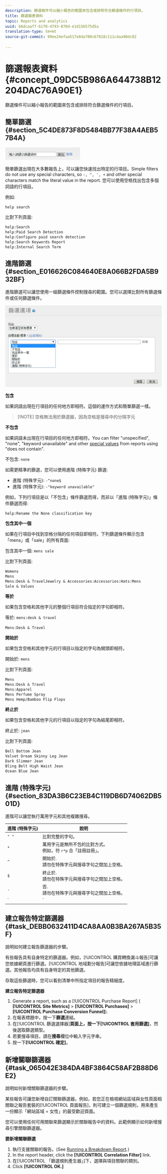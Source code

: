 ```yaml
---
description: 篩選條件可以縮小報告的範圍來包含或排除符合篩選條件的行項目。
title: 篩選報表資料
topic: Reports and analytics
uuid: b6dcaaf7-61f0-4793-870d-e1d156575d5a
translation-type: tm+mt
source-git-commit: 99ee24efaa517e8da700c67818c111c4aa90dc02

---
```



# 篩選報表資料 {#concept_09DC5B986A644738B12204DAC76A90E1}

篩選條件可以縮小報告的範圍來包含或排除符合篩選條件的行項目。

## 簡單篩選 {#section_5C4DE873F8D5484BB77F38A4AEB57B4A}

![](assets/filter.png)

簡單篩選出現在大多數報告上，可以讓您快速找出特定的行項目。Simple filters do not use any special characters, so `-, ", ', +` and other special characters match the literal value in the report. 您可以使用空格找出包含多個詞語的行項目。

例如:

```
help search
```

比對下列頁面:

```
help:Search
help:Paid Search Detection
help:Configure paid search detection
help:Search Keywords Report
help:Internal Search Term
```

## 進階篩選 {#section_E016626C084640E8A066B2FDA5B932BF}

進階篩選可以讓您使用一組篩選條件控制搜尋的範圍。您可以選擇比對所有篩選條件或任何篩選條件。

![](assets/advanced_filter.png)

**包含**

如果詞語出現在行項目的任何地方即相符。這個的運作方式和簡單篩選一樣。

> [!NOTE] 空格無法用於篩選器，因為空格是搜尋中的分隔字元

**不包含**

如果詞語未出現在行項目的任何地方即相符。You can filter "unspecified", "none", "keyword unavailable" and other [special values](https://marketing.adobe.com/resources/help/en_US/reference/none-unspecified-unknown-other.html) from reports using "does not contain".

不包含: `none`

如需更精準的篩選，您可以使用進階 (特殊字元) 篩選:

* 進階 (特殊字元): `-^none$`
* 進階 (特殊字元): `-"keyword unavailable"`

例如，下列行項目是以「不包含」條件篩選而得，而非以「進階 (特殊字元)」條件篩選而得:

```
help:Rename the None classification key
```

**包含其中一個**

如果在行項目中找到空格分隔的任何項目即相符。下列篩選條件顯示包含「mens」或「sale」的所有頁面:

包含其中一個: `mens sale`

比對下列頁面:

```
Womens
Mens
Mens:Desk & TravelJewelry & Accessories:Accessories:Hats:Mens
Sale & Values
```

**等於**

如果包含空格和其他字元的整個行項目符合指定的字句即相符。

等於: `mens:desk & travel`

`Mens:Desk & Travel`

**開始於**

如果包含空格和其他字元的行項目以指定的字句為開頭即相符。

開始於: `mens`

比對下列頁面:

```
Mens
Mens:Desk & Travel
Mens:Apparel
Mens Perfume Spray
Mens Hemp/Bamboo Flip Flops
```

**終止於**

如果包含空格和其他字元的行項目以指定的字句為結尾即相符。

終止於: `jean`

比對下列頁面:

```
Bell Bottom Jean
Velvet Dream Skinny Leg Jean
Dark Slimmer Jean
Bling Belt High Waist Jean
Ocean Blue Jean
```

## 進階 (特殊字元) {#section_83DA3B6C23EB4C119DB6D74062DB501D}

進階可以讓您執行萬用字元和其他複雜搜尋。

| 進階 (特殊字元) | 說明 |
|--- |--- |
| `" "` | 比對完整的字句。 |
| `*` | 萬用字元是無所不包的比對方式。<br>例如，符 `r*p` 合「註冊註冊」。 |
| `^` | 開始於. <br>請勿在特殊字元與搜尋字句之間加上空格。 |
| `$` | 終止於. <br>請勿在特殊字元與搜尋字句之間加上空格。 |
| `-` | 否. <br>請勿在特殊字元與搜尋字句之間加上空格。 |
| `|` | Or<br>Note:  you must include a space on each side of the pipe character, `" | "`. |

## 建立報告特定篩選器 {#task_DEBB0632411D4CA8AA0B3BA267A5B35F}

說明如何建立報告篩選器的步驟。

<!-- 

t_reports_filter_specific.xml

 -->

有些報告具有自身特定的篩選器。例如，[!UICONTROL 購買轉換漏斗報告]可讓您依據網頁進行篩選。[!UICONTROL 地域劃分報告]可讓您依據地理區域進行篩選。其他報告均具有自身特定的其他篩選。

存取這些篩選時，您可以看到清單中所指定項目的報告精細度。

**建立報告特定篩選器**

1. Generate a report, such as a [!UICONTROL Purchase Report] ( **[!UICONTROL Site Metrics]** &gt; **[!UICONTROL Purchases]** &gt; **[!UICONTROL Purchase Conversion Funnel]**).
1.  在報表標題中，按一下&#x200B;**篩選**&#x200B;連結。
1. 在[!UICONTROL 篩選選擇器]**頁面上，按一下[!UICONTROL 套用篩選]**，然後選取篩選類型。
1.  若要搜尋項目，請在&#x200B;**搜尋**&#x200B;欄位中輸入字元字串。
1. 按一下&#x200B;**[!UICONTROL 確定]**。

## 新增關聯篩選器 {#task_065042E384DA4BF3864C58AF2B88D6E2}

說明如何新增關聯篩選器的步驟。

<!-- 

t_reports_correlation_filter.xml

 -->

某些報告可讓您新增自訂關聯篩選器。例如，若您正在檢視網站區域與女性頁面相關聯之報告套裝的[!UICONTROL 頁面報告]，則可建立一個篩選規則，用來產生一份顯示「網站區域 = 女性」的最受歡迎頁面。

您可以使用任何可用關聯來篩選顯示於關聯報告中的資料。此範例顯示如何新增搜尋引擎關聯篩選器。

**要新增關聯篩選**

1. 執行支援關聯的報告。(See [Running a Breakdown Report](/help/analyze/reports-analytics/reports-customize/breakdowns.md#task_F685624830E64C829C8BE6435A107F69).)
1. In the report header, click the **[!UICONTROL Correlation Filter]** link.
1. 在[!UICONTROL 「篩選規則產生器」]下，選擇與項目關聯的類別。
1. Click **[!UICONTROL OK.]**
